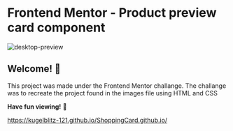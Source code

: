 # Frontend Mentor - Product preview card component

![desktop-preview](https://user-images.githubusercontent.com/82136584/193612187-3462d1d2-022f-4776-9e78-6ca76f6eb779.jpg)


## Welcome! 👋

This project was made under the Frontend Mentor challange. The challange was to recreate the project found in the images file using HTML and CSS

**Have fun viewing!** 🚀

https://kugelblitz-121.github.io/ShoppingCard.github.io/
